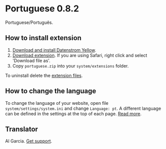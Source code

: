Portuguese 0.8.2
================
Portuguese/Português.

## How to install extension

1. [Download and install Datenstrom Yellow](https://github.com/datenstrom/yellow/).
2. [Download extension](https://github.com/datenstrom/yellow-extensions/raw/master/zip/portuguese.zip). If you are using Safari, right click and select 'Download file as'.
3. Copy `portuguese.zip` into your `system/extensions` folder.

To uninstall delete the [extension files](update.ini).

## How to change the language

To change the language of your website, open file `system/settings/system.ini` and change `Language: pt`. A different language can be defined in the settings at the top of each page. [Read more](https://developers.datenstrom.se/help/adjusting-system#system-settings).

## Translator

Al Garcia. [Get support](https://developers.datenstrom.se/help/support).
